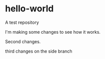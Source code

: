 # hello-world
A test repository


I'm making some changes to see how it works.


Second changes.


third changes on the side branch
